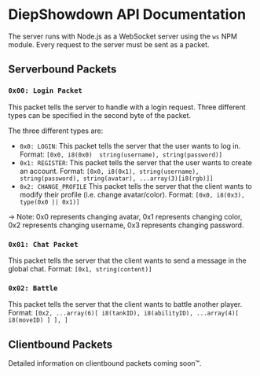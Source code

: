# DiepShowdown API Documentation

The server runs with Node.js as a WebSocket server using the `ws` NPM module. Every request to the server must be sent as a packet.

## Serverbound Packets
### **`0x00: Login Packet`**
This packet tells the server to handle with a login request. Three different types can be specified in the second byte of the packet.

The three different types are:
- `0x0: LOGIN`: This packet tells the server that the user wants to log in. Format: `[0x0, i8(0x0)  string(username), string(password)]`
- `0x1: REGISTER`: This packet tells the server that the user wants to create an account. Format: `[0x0, i8(0x1), string(username), string(password), string(avatar), ...array(3)[i8(rgb)]]`
- `0x2: CHANGE_PROFILE` This packet tells the server that the client wants to modify their profile (i.e. change avatar/color). Format: `[0x0, i8(0x3), type(0x0 || 0x1)]`

-> Note: 0x0 represents changing avatar, 0x1 represents changing color, 0x2 represents changing username, 0x3 represents changing password.
### **`0x01: Chat Packet`**
This packet tells the server that the client wants to send a message in the global chat.
Format: `[0x1, string(content)]`

### **`0x02: Battle`**
This packet tells the server  that the client wants to battle another player.
Format: `[0x2, ...array(6)[ i8(tankID), i8(abilityID), ...array(4)[ i8(moveID) ] ], ]`

## Clientbound Packets
Detailed information on clientbound packets coming soon™.